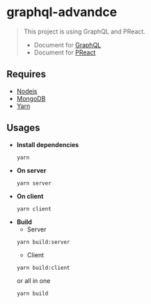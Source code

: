 # graphql-advandce
> This project is using GraphQL and PReact.  
> - Document for [GraphQL](http://graphql.org/learn/)
> - Document for [PReact](https://github.com/developit/preact/wiki)

## Requires
- [Nodejs](https://nodejs.org/en/)
- [MongoDB](https://www.mongodb.com/)
- [Yarn](https://yarnpkg.com/en)

## Usages
- **Install dependencies**
    ```
    yarn
    ```
- **On server**
    ```shell
    yarn server
    ```
- **On client**
    ```shell
    yarn client
    ```
- **Build**  
    - Server
    ```shell
    yarn build:server
    ```
    - Client
    ```shell
    yarn build:client
    ```
    or all in one
    ```shell
    yarn build
    ```